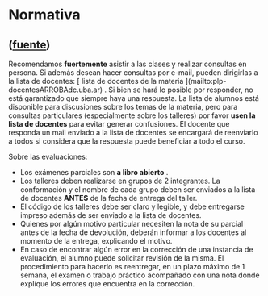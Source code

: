 # Normativa
([fuente](https://campus.exactas.uba.ar/course/view.php?id=1059&section=2))
---
Recomendamos  **fuertemente** asistir a las clases y realizar consultas en
persona. Si además desean hacer consultas por e-mail, pueden dirigirlas a la
lista de docentes:  [ lista de docentes de la materia ](mailto:plp-
docentesARROBAdc.uba.ar) . Si bien se hará lo posible por responder, no está
garantizado que siempre haya una respuesta. La lista de alumnos está
disponible para discusiones sobre los temas de la materia, pero para consultas
particulares (especialmente sobre los talleres) por favor  **usen la lista de
docentes** para evitar generar confusiones. El docente que responda un mail
enviado a la lista de docentes se encargará de reenviarlo a todos si considera
que la respuesta puede beneficiar a todo el curso.

Sobre las evaluaciones:

  - Los exámenes parciales son **a libro abierto** . 
  - Los talleres deben realizarse en grupos de 2 integrantes. La conformación y el nombre de cada grupo deben ser enviados a la lista de docentes **ANTES** de la fecha de entrega del taller. 
  - El código de los talleres debe ser claro y legible, y debe entregarse impreso además de ser enviado a la lista de docentes. 
  - Quienes por algún motivo particular necesiten la nota de su parcial antes de la fecha de devolución, deberán informar a los docentes al momento de la entrega, explicando el motivo. 
  - En caso de encontrar algún error en la corrección de una instancia de evaluación, el alumno puede solicitar revisión de la misma. El procedimiento para hacerlo es reentregar, en un plazo máximo de 1 semana, el examen o trabajo práctico acompañado con una nota donde explique los errores que encuentra en la corrección. 

